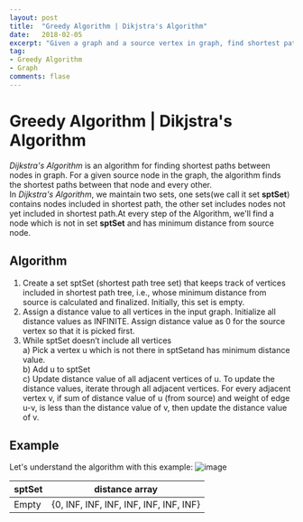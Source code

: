 ```yaml
---
layout: post
title:  "Greedy Algorithm | Dikjstra's Algorithm"
date:   2018-02-05
excerpt: "Given a graph and a source vertex in graph, find shortest paths from source to all vertices in the given graph"
tag:
- Greedy Algorithm
- Graph
comments: flase
---
```


# Greedy Algorithm | Dikjstra's Algorithm
*Dijkstra's Algorithm* is an algorithm for finding shortest paths between nodes in graph. For a given source node in the graph, the algorithm finds the shortest paths between that node and every other.  
In *Dijkstra's Algorithm*, we maintain two sets, one sets(we call it set **sptSet**) contains nodes included in shortest path, the other set includes nodes not yet included in shortest path.At every step of the Algorithm, we'll find a node which is not in set **sptSet** and has minimum distance from source node.

## Algorithm
1. Create a set sptSet (shortest path tree set) that keeps track of vertices included in shortest path tree, i.e., whose minimum distance from source is calculated and finalized. Initially, this set is empty.
2. Assign a distance value to all vertices in the input graph. Initialize all distance values as INFINITE. Assign distance value as 0 for the source vertex so that it is picked first.
3. While sptSet doesn’t include all vertices  
    a) Pick a vertex u which is not there in sptSetand has minimum distance value.  
    b) Add u to sptSet  
    c) Update distance value of all adjacent vertices of u. To update the distance values, iterate through all adjacent vertices. For every adjacent vertex v, if sum of distance value of u (from source) and weight of edge u-v, is less than the distance value of v, then update the distance value of v.

## Example
Let's understand the algorithm with this example:
![image](https://raw.githubusercontent.com/RunningIkkyu/runningikkyu.github.com/master/assets/img/Dijkstra-s%20Algorithm/2018-02-05-1.jpg)  

|sptSet|distance array|  
|-|-|  
|Empty|{0, INF, INF, INF, INF, INF, INF, INF}|
